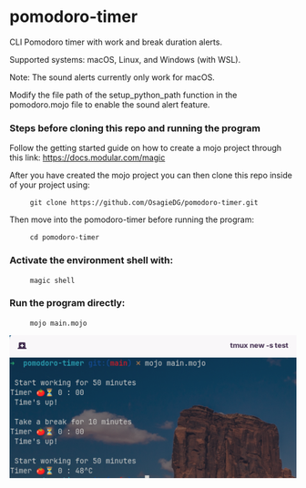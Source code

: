 # pomodoro-timer
CLI Pomodoro timer with work and break duration alerts.

Supported systems: macOS, Linux, and Windows (with WSL).

Note: The sound alerts currently only work for macOS.

Modify the file path of the setup_python_path function
in the pomodoro.mojo file to enable the sound alert feature.

### Steps before cloning this repo and running the program
Follow the getting started guide on how to create a mojo project through
this link: https://docs.modular.com/magic

After you have created the mojo project you can then clone this repo
inside of your project
using:
```
     git clone https://github.com/OsagieDG/pomodoro-timer.git
```

Then move into the pomodoro-timer before running the program:
```
     cd pomodoro-timer
```

### Activate the environment shell with:
```
     magic shell
```

### Run the program directly:
```
     mojo main.mojo
```

![pomo](https://github.com/OsagieDG/pomodoro-timer/blob/main/pomo.png)



